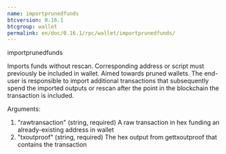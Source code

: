 ```yaml
---
name: importprunedfunds
btcversion: 0.16.1
btcgroup: wallet
permalink: en/doc/0.16.1/rpc/wallet/importprunedfunds/
---
```


importprunedfunds

Imports funds without rescan. Corresponding address or script must previously be included in wallet. Aimed towards pruned wallets. The end-user is responsible to import additional transactions that subsequently spend the imported outputs or rescan after the point in the blockchain the transaction is included.

Arguments:
1. "rawtransaction" (string, required) A raw transaction in hex funding an already-existing address in wallet
2. "txoutproof"     (string, required) The hex output from gettxoutproof that contains the transaction


